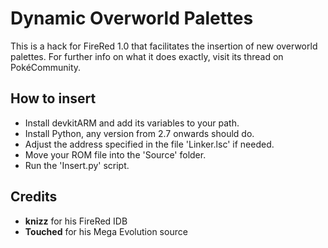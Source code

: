 ﻿# Dynamic Overworld Palettes
This is a hack for FireRed 1.0 that facilitates the insertion of new overworld palettes. For further info on what it does exactly, visit its thread on PokéCommunity.

## How to insert
- Install devkitARM and add its variables to your path.
- Install Python, any version from 2.7 onwards should do.
- Adjust the address specified in the file 'Linker.lsc' if needed.
- Move your ROM file into the 'Source' folder.
- Run the 'Insert.py' script.

## Credits
- **knizz** for his FireRed IDB
- **Touched** for his Mega Evolution source